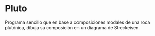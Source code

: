 Pluto
=====

Programa sencillo que en base a composiciones modales de una roca plutónica, dibuja su composición en un diagrama de Streckeisen. 
